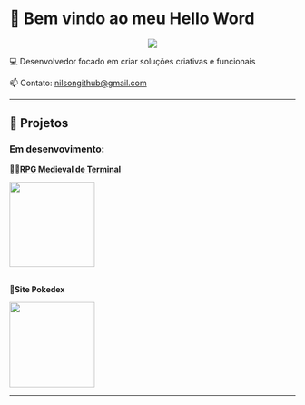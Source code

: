# 🚀 Bem vindo ao meu **Hello Word**

<p align="center">
  <img charset="UTF-8" src="https://readme-typing-svg.demolab.com?font=Fira+Code&size=24&pause=1000&color=F75C7E&center=true&vCenter=true&width=435&lines=Desenvolvedor;Eu+amo+meu+trabalho;Sempre+aprendendo+algo+novo;Cientista+de+Dados" />
</p>

💻 Desenvolvedor focado em criar soluções criativas e funcionais  

📫 Contato: [nilsongithub@gmail.com](mailto:nilsongithub@gmail.com)

---
<h2>🚀 Projetos</h2>
<h3>Em desenvovimento:</h3>


  <div>
    <p> <a href="https://github.com/Nilson-DataScience/CECMagic-Gravity"><b>🧙‍♂️RPG Medieval de Terminal</b></a></p>
    <img src="https://github.com/user-attachments/assets/3251bfe8-5f52-4914-af5e-c95fae4985a1" width="150"/>
  </div>
  <br>
   <div>
    <p>👾<b>Site Pokedex</b></p>
    <img src="https://github.com/user-attachments/assets/81563c88-20d1-494e-90ce-7dfedf1b29b2" width="150"/>
  </div>

---

